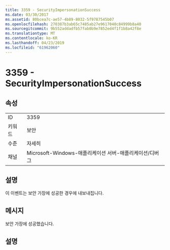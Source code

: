 ```yaml
---
title: 3359 - SecurityImpersonationSuccess
ms.date: 03/30/2017
ms.assetid: 80bcea7c-ae57-4b89-8032-5f9787545b07
ms.openlocfilehash: 270387b3ab65c7485ab27e9617040c84999b8a40
ms.sourcegitcommit: 9b552addadfb57fab0b9e7852ed4f1f1b8a42f8e
ms.translationtype: MT
ms.contentlocale: ko-KR
ms.lasthandoff: 04/23/2019
ms.locfileid: "61962060"
---
```

# <a name="3359---securityimpersonationsuccess"></a>3359 - SecurityImpersonationSuccess
## <a name="properties"></a>속성  
  
|||  
|-|-|  
|ID|3359|  
|키워드|보안|  
|수준|자세히|  
|채널|Microsoft-Windows-애플리케이션 서버-애플리케이션/디버그|  
  
## <a name="description"></a>설명  
 이 이벤트는 보안 가장에 성공한 경우에 내보내집니다.  
  
## <a name="message"></a>메시지  
 보안 가장에 성공했습니다.  
  
## <a name="details"></a>설명
